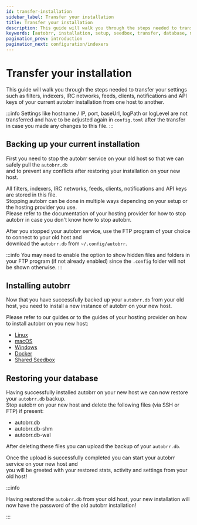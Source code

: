 ```yaml
---
id: transfer-installation
sidebar_label: Transfer your installation
title: Transfer your installation
description: This guide will walk you through the steps needed to transfer your settings such as filters, indexers, IRC networks, feeds, clients, notifications and API keys of your current autobrr installation from one host to another.
keywords: [autobrr, installation, setup, seedbox, transfer, database, migration]
pagination_prev: introduction
pagination_next: configuration/indexers
---
```


# Transfer your installation

This guide will walk you through the steps needed to transfer your settings such as filters, indexers, IRC networks, feeds, clients, notifications and API keys of your current autobrr installation from one host to another.

:::info
Settings like hostname / IP, port, baseUrl, logPath or logLevel are not transferred and have to be adjusted again in `config.toml` after the transfer in case you made any changes to this file.
:::

## Backing up your current installation

First you need to stop the autobrr service on your old host so that we can safely pull the `autobrr.db`  
and to prevent any conflicts after restoring your installation on your new host.

All filters, indexers, IRC networks, feeds, clients, notifications and API keys are stored in this file.  
Stopping autobrr can be done in multiple ways depending on your setup or the hosting provider you use.  
Please refer to the documentation of your hosting provider for how to stop autobrr in case you don't know how to stop autobrr.

After you stopped your autobrr service, use the FTP program of your choice to connect to your old host and  
download the `autobrr.db` from `~/.config/autobrr`.

:::info
You may need to enable the option to show hidden files and folders in your FTP program (if not already enabled) since the `.config` folder will not be shown otherwise.
:::

## Installing autobrr

Now that you have successfully backed up your `autobrr.db` from your old host, you need to install a new instance of autobrr on your new host.

Please refer to our guides or to the guides of your hosting provider on how to install autobrr on you new host:

- [Linux](../linux.md)
- [macOS](../macos.md)
- [Windows](../windows.md)
- [Docker](../docker.md)
- [Shared Seedbox](../shared-seedbox.md)

## Restoring your database

Having successfully installed autobrr on your new host we can now restore your `autobrr.db` backup.  
Stop autobrr on your new host and delete the following files (via SSH or FTP) if present:

- autobrr.db
- autobrr.db-shm
- autobrr.db-wal

After deleting these files you can upload the backup of your `autobrr.db`.

Once the upload is successfully completed you can start your autobrr service on your new host and  
you will be greeted with your restored stats, activity and settings from your old host!

:::info

Having restored the `autobrr.db` from your old host, your new installation will now have the password of the old autobrr installation!

:::
